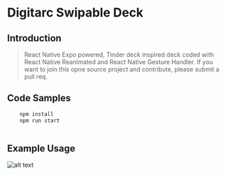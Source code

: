 # Digitarc Swipable Deck

## Introduction

> React Native Expo powered, Tinder deck inspired deck coded with React Native Reanimated and React Native Gesture Handler. If you want to join this opne source project and contribute, please submit a pull req.

## Code Samples

```bash
    npm install
    npm run start
 
```



## Example Usage

![alt text](https://github.com/DigitArc/reactNativeSwiperDeck/blob/master/tinderclone.gif)
